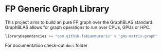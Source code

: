 # FP Generic Graph Library

This project aims to build an pure FP graph over the GraphBLAS standard. 
GraphBLAS allows for graph operations to run over CPUs, GPUs or HPC.

```sbt
libraryDependencies += "com.github.fabianmurariu" % "g4s-matrix-graph" % "0.1"
```


For documentation check-out `docs` folder
